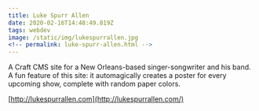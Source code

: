 ```yaml
---
title: Luke Spurr Allen
date: 2020-02-16T14:48:49.819Z
tags: webdev
image: /static/img/lukespurrallen.jpg
<!-- permalink: luke-spurr-allen.html -->
---
```

A Craft CMS site for a New Orleans-based singer-songwriter and his band. A fun feature of this site: it automagically creates a poster for every upcoming show, complete with random paper colors.

[http://lukespurrallen.com](http://lukespurrallen.com/)
